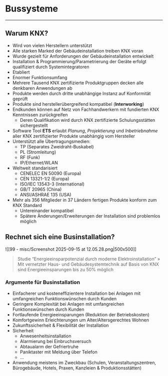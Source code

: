# Bussysteme
___
## Warum KNX?
- Wird von vielen Herstellern unterstützt
- Alle starken Marked der Gebäudeinstallation treiben KNX voran
- Wurde gezielt für Anforderungen der Gebäudeinstallation entwickelt
- Installation & Programmierung/Parametrierung der Geräte erfolgt qualifiziert durch Systemintegratoren
- Etabliert
- Enormer Funktionsumfang
- Mehrere Tausend KNX zertifizierte Produktgruppen decken alle denkbaren Anwendungen ab
- Produkte werden durch dritte unabhängige Instanz auf Konformität geprüft
- Produkte sind herstellerübergreifend kompatibel (**Interworking**)
- Endkunden können auf Netz von Fachhandwerkern mit fundierten KNX Kenntnissen zurückgreifen
	- Deren Qualifikation wird durch KNX zertifizierte Schulungsstätten sichergestellt
- Software Tool **ETS** erlaubt *Planung*, *Projektierung* und *Inbetriebnahme* aller KNX zertifizierter Produkte unabhängig vom Hersteller
- Unterstützt alle Übertragungsmedien:
	- TP (Separates Zweidraht-Buskabel)
	- PL (Stromleitung)
	- RF (Funk)
	- IP/Ethernet/WLAN
- Weltweit standarisiert
	- CENELEC EN 50090 (Europa)
	- CEN 13321-1/2 (Europa)
	- ISO/IEC 13543-3 (International)
	- GB/T 20965 (China)
	- ANSI/ASHRAE 135 (USA)
- Mehr als 356 Mitglieder in 37 Ländern fertigen Produkte konform zum KNX Standard
	- Untereinander kompatibel
	- Spätere Änderungen/Erweiterungen der Installation sind problemlos möglich

## Rechnet sich eine Businstallation?
![[99 - misc/Screenshot 2025-09-15 at 12.05.28.png|500x500]]
> Studie “Energieeinsparpotenzial durch moderne Elektroinstallation”
 » Mit vernetzter Haus- und Gebäudesystemtechnik auf Basis von KNX sind Energieeinsparungen bis zu 50% möglich

### Argumente für Businstallation
- Einfacherer und kosteneffizientere Installation bei Anlagen mit umfangreichen Funktionswünschen  durch Kunden
- Geringere Komplexität bei Anlagen mit umfangreichen Funktionswünschen durch Kunden
- Fortlaufende Energieeinsparungen (Reduktion der Betriebskosten)
- Komfortgewinn Erleichterungen um Alter/Altersgerechtes Wohnen
- Zukunftssicherheit & Flexibilität der Installation
- Sicherheit
	- Anwesenheitsinstallation
	- Alarmierung bei Einbruchsversuch
	- Abtaualarm der Gefriertruhe
	- Paniktaster mit Meldung über Telefon
	- …
- Anwendung meistens im Zweckbau (Schulen, Veranstaltungszentren, Bürogebäude, Hotels, Praxen, Kanzleien & Produktionsstätten)